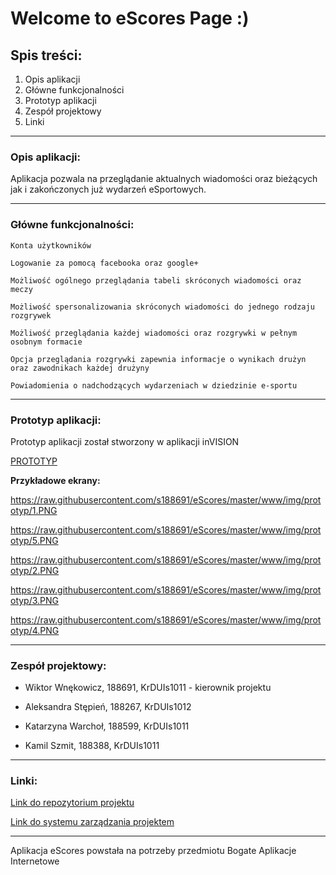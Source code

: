 # Welcome to eScores Page  :) #




## Spis treści: ##

1. Opis aplikacji
2. Główne funkcjonalności
2. Prototyp aplikacji
3. Zespół projektowy
4. Linki


-----------------------------------------

### Opis aplikacji: ###


Aplikacja pozwala na przeglądanie aktualnych wiadomości oraz bieżących jak i zakończonych już wydarzeń eSportowych.


-----------------------------------------

### Główne funkcjonalności: ###


    Konta użytkowników

    Logowanie za pomocą facebooka oraz google+

    Możliwość ogólnego przeglądania tabeli skróconych wiadomości oraz meczy

    Możliwość spersonalizowania skróconych wiadomości do jednego rodzaju rozgrywek

    Możliwość przeglądania każdej wiadomości oraz rozgrywki w pełnym osobnym formacie

    Opcja przeglądania rozgrywki zapewnia informacje o wynikach drużyn oraz zawodnikach każdej drużyny

    Powiadomienia o nadchodzących wydarzeniach w dziedzinie e-sportu


-----------------------------------------

### Prototyp aplikacji: ###


Prototyp aplikacji został stworzony w aplikacji inVISION


[PROTOTYP](https://projects.invisionapp.com/share/FBIEAK2JG6U#/screens/296212767)



**Przykładowe ekrany:**

https://raw.githubusercontent.com/s188691/eScores/master/www/img/prototyp/1.PNG

https://raw.githubusercontent.com/s188691/eScores/master/www/img/prototyp/5.PNG

https://raw.githubusercontent.com/s188691/eScores/master/www/img/prototyp/2.PNG

https://raw.githubusercontent.com/s188691/eScores/master/www/img/prototyp/3.PNG

https://raw.githubusercontent.com/s188691/eScores/master/www/img/prototyp/4.PNG


-----------------------------------------

### Zespół projektowy: ###


* Wiktor Wnękowicz, 188691, KrDUIs1011 - kierownik projektu

* Aleksandra Stępień, 188267, KrDUIs1012

* Katarzyna Warchoł, 188599, KrDUIs1011

* Kamil Szmit, 188388, KrDUIs1011


-----------------------------------------

### Linki: ###


[Link do repozytorium projektu](https://github.com/s188691/eScores)

[Link do systemu zarządzania projektem](https://trello.com/b/KcZCUdFc/escores-tab)


-----------------------------------------

Aplikacja eScores powstała na potrzeby przedmiotu Bogate Aplikacje Internetowe
